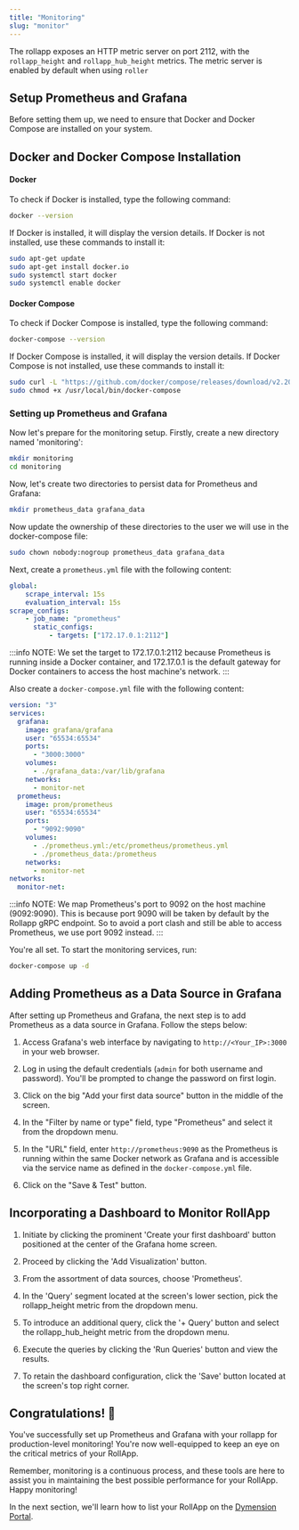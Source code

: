 ```yaml
---
title: "Monitoring"
slug: "monitor"
---
```


The rollapp exposes an HTTP metric server on port 2112, with the `rollapp_height` and `rollapp_hub_height` metrics.
The metric server is enabled by default when using `roller`

## Setup Prometheus and Grafana

Before setting them up, we need to ensure that Docker and Docker Compose are installed on your system.

## Docker and Docker Compose Installation

#### Docker

To check if Docker is installed, type the following command:

```bash
docker --version
```

If Docker is installed, it will display the version details. If Docker is not installed, use these commands to install it:

```bash
sudo apt-get update
sudo apt-get install docker.io
sudo systemctl start docker
sudo systemctl enable docker
```

#### Docker Compose

To check if Docker Compose is installed, type the following command:

```bash
docker-compose --version
```

If Docker Compose is installed, it will display the version details. If Docker Compose is not installed, use these commands to install it:

```bash
sudo curl -L "https://github.com/docker/compose/releases/download/v2.20.2/docker-compose-$(uname -s)-$(uname -m)" -o /usr/local/bin/docker-compose
sudo chmod +x /usr/local/bin/docker-compose
```

### Setting up Prometheus and Grafana

Now let's prepare for the monitoring setup. Firstly, create a new directory named 'monitoring':

```bash
mkdir monitoring
cd monitoring
```

Now, let's create two directories to persist data for Prometheus and Grafana:

```bash
mkdir prometheus_data grafana_data
```

Now update the ownership of these directories to the user we will use in the docker-compose file:

```bash
sudo chown nobody:nogroup prometheus_data grafana_data
```

Next, create a `prometheus.yml` file with the following content:

```yml
global:
    scrape_interval: 15s
    evaluation_interval: 15s
scrape_configs:
    - job_name: "prometheus"
      static_configs:
          - targets: ["172.17.0.1:2112"]
```

:::info NOTE:
We set the target to 172.17.0.1:2112 because Prometheus is running inside a Docker container, and 172.17.0.1 is the default gateway for Docker containers to access the host machine's network.
:::

Also create a `docker-compose.yml` file with the following content:

```yml
version: "3"
services:
  grafana:
    image: grafana/grafana
    user: "65534:65534"
    ports:
      - "3000:3000"
    volumes:
      - ./grafana_data:/var/lib/grafana
    networks:
      - monitor-net
  prometheus:
    image: prom/prometheus
    user: "65534:65534"
    ports:
      - "9092:9090"
    volumes:
      - ./prometheus.yml:/etc/prometheus/prometheus.yml
      - ./prometheus_data:/prometheus
    networks:
      - monitor-net
networks:
  monitor-net:
```

:::info NOTE:
We map Prometheus's port to 9092 on the host machine (9092:9090). This is because port 9090 will be taken by default by the Rollapp gRPC endpoint. So to avoid a port clash and still be able to access Prometheus, we use port 9092 instead.
:::

You're all set. To start the monitoring services, run:

```bash
docker-compose up -d
```

## Adding Prometheus as a Data Source in Grafana

After setting up Prometheus and Grafana, the next step is to add Prometheus as a data source in Grafana. Follow the steps below:

1. Access Grafana's web interface by navigating to `http://<Your_IP>:3000` in your web browser.

2. Log in using the default credentials (`admin` for both username and password). You'll be prompted to change the password on first login.

3. Click on the big "Add your first data source" button in the middle of the screen.

4. In the "Filter by name or type" field, type "Prometheus" and select it from the dropdown menu.

5. In the "URL" field, enter `http://prometheus:9090` as the Prometheus is running within the same Docker network as Grafana and is accessible via the service name as defined in the `docker-compose.yml` file.

6. Click on the "Save & Test" button.

## Incorporating a Dashboard to Monitor RollApp
1. Initiate by clicking the prominent 'Create your first dashboard' button positioned at the center of the Grafana home screen.

2. Proceed by clicking the 'Add Visualization' button.

3. From the assortment of data sources, choose 'Prometheus'.

4. In the 'Query' segment located at the screen's lower section, pick the rollapp_height metric from the dropdown menu.

5. To introduce an additional query, click the '+ Query' button and select the rollapp_hub_height metric from the dropdown menu.

6. Execute the queries by clicking the 'Run Queries' button and view the results.

7. To retain the dashboard configuration, click the 'Save' button located at the screen's top right corner.

## Congratulations! 🎉

You've successfully set up Prometheus and Grafana with your rollapp for production-level monitoring! You're now well-equipped to keep an eye on the critical metrics of your RollApp.

Remember, monitoring is a continuous process, and these tools are here to assist you in maintaining the best possible performance for your RollApp. Happy monitoring!

In the next section, we'll learn how to list your RollApp on the [Dymension Portal](https://portal.dymension.xyz).
